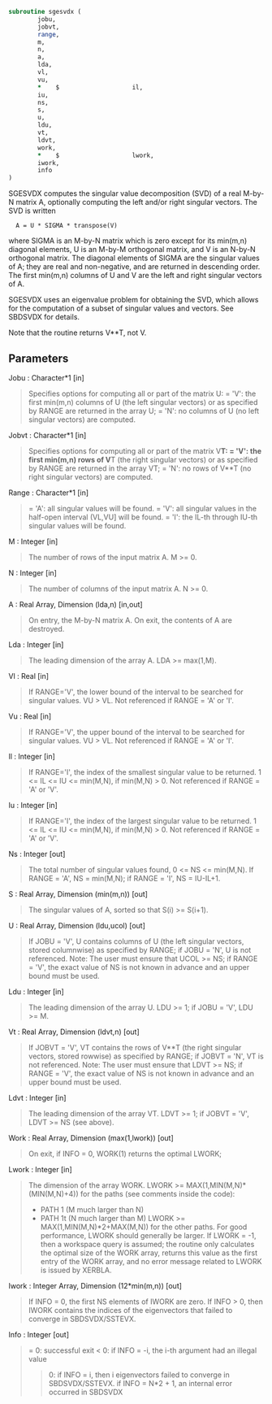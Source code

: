 ```fortran
subroutine sgesvdx (
		jobu,
		jobvt,
		range,
		m,
		n,
		a,
		lda,
		vl,
		vu,
		*    $                    il,
		iu,
		ns,
		s,
		u,
		ldu,
		vt,
		ldvt,
		work,
		*    $                    lwork,
		iwork,
		info
)
```

  SGESVDX computes the singular value decomposition (SVD) of a real
  M-by-N matrix A, optionally computing the left and/or right singular
  vectors. The SVD is written

      A = U * SIGMA * transpose(V)

  where SIGMA is an M-by-N matrix which is zero except for its
  min(m,n) diagonal elements, U is an M-by-M orthogonal matrix, and
  V is an N-by-N orthogonal matrix.  The diagonal elements of SIGMA
  are the singular values of A; they are real and non-negative, and
  are returned in descending order.  The first min(m,n) columns of
  U and V are the left and right singular vectors of A.

  SGESVDX uses an eigenvalue problem for obtaining the SVD, which
  allows for the computation of a subset of singular values and
  vectors. See SBDSVDX for details.

  Note that the routine returns V**T, not V.

## Parameters
Jobu : Character*1 [in]
> Specifies options for computing all or part of the matrix U:
> = 'V':  the first min(m,n) columns of U (the left singular
> vectors) or as specified by RANGE are returned in
> the array U;
> = 'N':  no columns of U (no left singular vectors) are
> computed.

Jobvt : Character*1 [in]
> Specifies options for computing all or part of the matrix
> V**T:
> = 'V':  the first min(m,n) rows of V**T (the right singular
> vectors) or as specified by RANGE are returned in
> the array VT;
> = 'N':  no rows of V**T (no right singular vectors) are
> computed.

Range : Character*1 [in]
> = 'A': all singular values will be found.
> = 'V': all singular values in the half-open interval (VL,VU]
> will be found.
> = 'I': the IL-th through IU-th singular values will be found.

M : Integer [in]
> The number of rows of the input matrix A.  M >= 0.

N : Integer [in]
> The number of columns of the input matrix A.  N >= 0.

A : Real Array, Dimension (lda,n) [in,out]
> On entry, the M-by-N matrix A.
> On exit, the contents of A are destroyed.

Lda : Integer [in]
> The leading dimension of the array A.  LDA >= max(1,M).

Vl : Real [in]
> If RANGE='V', the lower bound of the interval to
> be searched for singular values. VU > VL.
> Not referenced if RANGE = 'A' or 'I'.

Vu : Real [in]
> If RANGE='V', the upper bound of the interval to
> be searched for singular values. VU > VL.
> Not referenced if RANGE = 'A' or 'I'.

Il : Integer [in]
> If RANGE='I', the index of the
> smallest singular value to be returned.
> 1 <= IL <= IU <= min(M,N), if min(M,N) > 0.
> Not referenced if RANGE = 'A' or 'V'.

Iu : Integer [in]
> If RANGE='I', the index of the
> largest singular value to be returned.
> 1 <= IL <= IU <= min(M,N), if min(M,N) > 0.
> Not referenced if RANGE = 'A' or 'V'.

Ns : Integer [out]
> The total number of singular values found,
> 0 <= NS <= min(M,N).
> If RANGE = 'A', NS = min(M,N); if RANGE = 'I', NS = IU-IL+1.

S : Real Array, Dimension (min(m,n)) [out]
> The singular values of A, sorted so that S(i) >= S(i+1).

U : Real Array, Dimension (ldu,ucol) [out]
> If JOBU = 'V', U contains columns of U (the left singular
> vectors, stored columnwise) as specified by RANGE; if
> JOBU = 'N', U is not referenced.
> Note: The user must ensure that UCOL >= NS; if RANGE = 'V',
> the exact value of NS is not known in advance and an upper
> bound must be used.

Ldu : Integer [in]
> The leading dimension of the array U.  LDU >= 1; if
> JOBU = 'V', LDU >= M.

Vt : Real Array, Dimension (ldvt,n) [out]
> If JOBVT = 'V', VT contains the rows of V**T (the right singular
> vectors, stored rowwise) as specified by RANGE; if JOBVT = 'N',
> VT is not referenced.
> Note: The user must ensure that LDVT >= NS; if RANGE = 'V',
> the exact value of NS is not known in advance and an upper
> bound must be used.

Ldvt : Integer [in]
> The leading dimension of the array VT.  LDVT >= 1; if
> JOBVT = 'V', LDVT >= NS (see above).

Work : Real Array, Dimension (max(1,lwork)) [out]
> On exit, if INFO = 0, WORK(1) returns the optimal LWORK;

Lwork : Integer [in]
> The dimension of the array WORK.
> LWORK >= MAX(1,MIN(M,N)*(MIN(M,N)+4)) for the paths (see
> comments inside the code):
> - PATH 1  (M much larger than N)
> - PATH 1t (N much larger than M)
> LWORK >= MAX(1,MIN(M,N)*2+MAX(M,N)) for the other paths.
> For good performance, LWORK should generally be larger.
> If LWORK = -1, then a workspace query is assumed; the routine
> only calculates the optimal size of the WORK array, returns
> this value as the first entry of the WORK array, and no error
> message related to LWORK is issued by XERBLA.

Iwork : Integer Array, Dimension (12*min(m,n)) [out]
> If INFO = 0, the first NS elements of IWORK are zero. If INFO > 0,
> then IWORK contains the indices of the eigenvectors that failed
> to converge in SBDSVDX/SSTEVX.

Info : Integer [out]
> = 0:  successful exit
> < 0:  if INFO = -i, the i-th argument had an illegal value
> > 0:  if INFO = i, then i eigenvectors failed to converge
> in SBDSVDX/SSTEVX.
> if INFO = N*2 + 1, an internal error occurred in
> SBDSVDX

